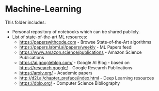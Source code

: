 # Machine-Learning

This folder includes:
  - Personal repository of notebooks which can be shared publicly. 
  - List of state-of-the-art ML resources:
      - https://paperswithcode.com - Browse State-of-the-Art algorithms
      - https://papers.labml.ai/papers/weekly - ML Papers feed
      - https://www.amazon.science/publications - Amazon Science Publications
      - https://ai.googleblog.com/ - Google AI Blog - based on https://research.google/ - Google Research Publications
      - https://arxiv.org/ - Academic papers
      - http://d2l.ai/chapter_preface/index.html - Deep Learning resources
      - https://dblp.org/ - Computer Science Bibliography
